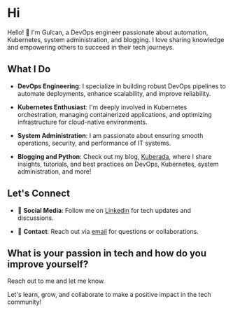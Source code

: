 # Hi

Hello! 👋 I'm Gulcan, a DevOps engineer passionate about automation, Kubernetes, system administration, and blogging. I love sharing knowledge and empowering others to succeed in their tech journeys.

## What I Do

- **DevOps Engineering**: I specialize in building robust DevOps pipelines to automate deployments, enhance scalability, and improve reliability.
  
- **Kubernetes Enthusiast**: I'm deeply involved in Kubernetes orchestration, managing containerized applications, and optimizing infrastructure for cloud-native environments.

- **System Administration**: I am passionate about ensuring smooth operations, security, and performance of IT systems.

- **Blogging and Python**: Check out my blog, [Kuberada](https://kuberada.devtechops.dev/), where I share insights, tutorials, and best practices on DevOps, Kubernetes, system administration, and more!

## Let's Connect

- 💬 **Social Media**: Follow me on [Linkedin](https://www.linkedin.com/in/gulcantopcu/) for tech updates and discussions.
  
- 📧 **Contact**: Reach out via [email](topcug@devtechops.dev) for questions or collaborations.

## What is your passion in tech and how do you improve yourself?

Reach out to me and let me know.

Let's learn, grow, and collaborate to make a positive impact in the tech community!
